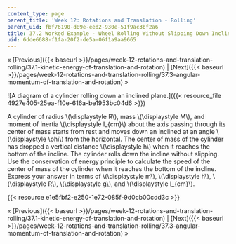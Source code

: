 ```yaml
---
content_type: page
parent_title: 'Week 12: Rotations and Translation - Rolling'
parent_uid: fbf76190-d89e-eed2-930e-51f9ac3bf2a6
title: 37.2 Worked Example - Wheel Rolling Without Slipping Down Inclined Plane
uid: 6dde6688-f1fa-20f2-de5a-06f1a9aa9665
---
```


« [Previous]({{< baseurl >}}/pages/week-12-rotations-and-translation-rolling/37.1-kinetic-energy-of-translation-and-rotation) | [Next]({{< baseurl >}}/pages/week-12-rotations-and-translation-rolling/37.3-angular-momentum-of-translation-and-rotation) »

![A diagram of a cylinder rolling down an inclined plane.]({{< resource_file 4927e405-25ea-f10e-616a-be1953bc04d6 >}})

A cylinder of radius \\(\\displaystyle R\\), mass \\(\\displaystyle M\\), and moment of inertia \\(\\displaystyle I\_{cm}\\) about the axis passing through its center of mass starts from rest and moves down an inclined at an angle \\(\\displaystyle \\phi\\) from the horizontal. The center of mass of the cylinder has dropped a vertical distance \\(\\displaystyle h\\) when it reaches the bottom of the incline. The cylinder rolls down the incline without slipping. Use the conservation of energy principle to calculate the speed of the center of mass of the cylinder when it reaches the bottom of the incline. Express your answer in terms of \\(\\displaystyle m\\), \\(\\displaystyle h\\), \\(\\displaystyle R\\), \\(\\displaystyle g\\), and \\(\\displaystyle I\_{cm}\\).

{{< resource e1e5fbf2-e250-1e72-085f-9d0cb00cdd3c >}}

« [Previous]({{< baseurl >}}/pages/week-12-rotations-and-translation-rolling/37.1-kinetic-energy-of-translation-and-rotation) | [Next]({{< baseurl >}}/pages/week-12-rotations-and-translation-rolling/37.3-angular-momentum-of-translation-and-rotation) »